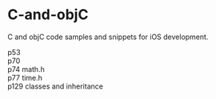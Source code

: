 # C-and-objC

C and objC code samples and snippets for iOS development.

p53<br>
p70<br>
p74 math.h<br>
p77 time.h<br>
p129 classes and inheritance<br>
